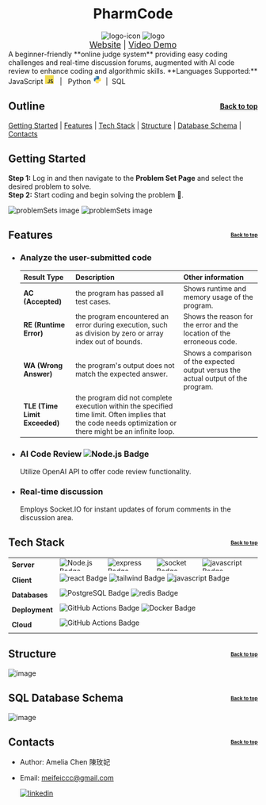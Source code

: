 <div align="center">
  <h1>PharmCode</h1>
  <img src="https://github.com/MeiFeiChen/pharm-code/assets/109078865/89321d3b-54ec-485f-976c-64426e64facf" alt="logo-icon" width="60">
  <img src="https://github.com/MeiFeiChen/pharm-code/assets/109078865/524aef90-63d5-4d05-8ffe-70234a84bf4f" alt="logo" width="300">
  <div>
    <span style='font-size: larger;'>
      <a href="https://phramcode.ameliachen.site/">Website</a> | 
      <a href="https://youtu.be/BCews4TDr-c">Video Demo</a> 
    </span>   
  </div>
</div>
A beginner-friendly **online judge system** providing easy coding challenges and real-time discussion forums, augmented with AI code review to enhance coding and algorithmic skills.  
**Languages Supported:** JavaScript <img src="https://raw.githubusercontent.com/devicons/devicon/master/icons/javascript/javascript-original.svg" alt="javascript" width="18" /> &nbsp;&nbsp;| &nbsp; Python <img src="https://raw.githubusercontent.com/devicons/devicon/master/icons/python/python-original.svg" alt="python" width="18" />&nbsp;&nbsp;| &nbsp;SQL


<div id="outlines">
  <h2 style="display: flex; justify-content: space-between; align-items: center;">
    Outline
    <a href="#top" style="font-size: 14px;">Back to top</a>
  </h2>
</div>
<div>

 [Getting Started](#get-started) | [Features](#features) | [Tech Stack](#tech-stack) | [Structure](#structure) | [Database Schema](#database-schema) | [Contacts](#contacts)
  <!-- <span>
    <a href="#get-started">Getting Started</a> | 
    <a href="#features">Feature</a> | 
    <a href="#tech-stack">Tech Stack</a> |
    <a href="#structure">Structure</a> |
    <a href="#database-schema">Database Schema</a> |
    <a href="#contacts">Contacts</a> 
  </span>    -->
</div>


##  Getting Started <a name='get-started'></a>
  <!-- <h2 style="display: flex; justify-content: space-between; align-items: center;">
    Getting Started  
    <a href="#top" style="font-size: 14px;">Back to top</a>
  </h2>
<div id="get-started"> -->



**Step 1:** Log in and then navigate to the **Problem Set Page** and select the desired problem to solve.  
**Step 2:** Start coding and begin solving the problem 🚀.


<img src="https://github.com/MeiFeiChen/pharm-code/assets/109078865/29a2941f-c41e-40a7-ade0-86e655b70d04" alt="problemSets image" width="650"/>
<img src="https://github.com/MeiFeiChen/pharm-code/assets/109078865/7efcfc61-44e5-470c-9a17-0c8cfb4a9dd2" alt="problemSets image" width="650"/>
<!-- 影片 -->


<div id="features">
  <h2 style="display: flex; justify-content: space-between; align-items: center;">
    Features<a name='features'></a>
    <a href="#top" style="font-size: 10px;">Back to top</a>
  </h2>
</div>

* ### Analyze the user-submitted code

  | Result Type | Description | Other information |
  |-------------|-------------|-------------|
  | **AC   (Accepted)** | the program has passed all test cases.  | Shows runtime and memory usage of the program. |
  | **RE (Runtime Error)** | the program encountered an error during execution, such as division by zero or array index out of bounds. |  Shows the reason for the error and the location of the erroneous code. |
  | **WA (Wrong Answer)** | the program's output does not match the expected answer. | Shows a comparison of the expected output versus the actual output of the program.
  | **TLE (Time Limit Exceeded)** | the program did not complete execution within the specified time limit. Often implies that the code needs optimization or there might be an infinite loop. | |


* ### AI Code Review  <img src="https://img.shields.io/badge/ChatGPT-74aa9c?style=for-the-badge&logo=openai&logoColor=white" alt="Node.js Badge" height="18" style="margin-right: 4px;"/> 
  Utilize OpenAI API to offer code review functionality.




* ### Real-time discussion
  Employs Socket.IO for instant updates of forum comments in the discussion area.






<div id="tech-stack">
  <h2 style="display: flex; justify-content: space-between; align-items: center;">
    Tech Stack<a name='tech-stack'></a>
    <a href="#top" style="font-size: 10px;">Back to top</a>
  </h2>
</div>

<table>
    <tr>
        <td style="vertical-align: middle;"><strong>Server</strong></td>
        <td style="vertical-align: middle;">
          <div style="display: flex; align-items: center;">
            <img src="https://img.shields.io/badge/Node%20js-505050?style=for-the-badge&logo=nodedotjs&logoColor=green" alt="Node.js Badge" height="25" style="margin-right: 4px;"/>
            <img src="https://img.shields.io/badge/Express%20js-505050?style=for-the-badge&logo=express&logoColor=white" alt="express Badge" height="25" style="margin-right: 4px;"/>
            <img src="https://img.shields.io/badge/Socket.io-505050?&style=for-the-badge&logo=Socket.io&logoColor=white" alt="socket Badge" height="25" style="margin-right: 4px;"/>
            <img src="https://img.shields.io/badge/JavaScript-505050?style=for-the-badge&logo=javascript&logoColor=F7DF1E" alt="javascript Badge" height="25" />
          </div>
        </td>
    </tr>
    <tr>
        <td style="vertical-align: middle;"><strong>Client</strong></td>
        <td style="vertical-align: middle;">
          <div style="display: flex; align-items: center;">
            <img src="https://img.shields.io/badge/React-505050?style=for-the-badge&logo=react&logoColor=61DAFB" alt="react Badge" height="25" style="margin-right: 4px;"/>
            <img src="https://img.shields.io/badge/Tailwind_CSS-505050?style=for-the-badge&logo=tailwind-css&logoColor=38B2AC" alt="tailwind Badge" height="25" style="margin-right: 4px;"/>
            <img src="https://img.shields.io/badge/JavaScript-505050?style=for-the-badge&logo=javascript&logoColor=F7DF1E" alt="javascript Badge" height="25"/>
          </div>
        </td>
    </tr>
    <tr>
        <td><strong>Databases</strong></td>
        <td>
          <div style="display: flex; align-items: center;">
            <img src="https://img.shields.io/badge/PostgreSQL-505050?style=for-the-badge&logo=postgresql&logoColor=316192" alt="PostgreSQL Badge" height="25" style="margin-right: 4px;"/>
            <img src="https://img.shields.io/badge/redis-505050.svg?&style=for-the-badge&logo=redis&logoColor=%23DD0031" alt="redis Badge" height="25" style="margin-right: 4px;"/>
          </div>
        </td>
    </tr>
    <tr>
        <td><strong>Deployment</strong></td>
        <td>
          <div style="display: flex; align-items: center;">
            <img src="https://img.shields.io/badge/GitHub_Actions-505050?style=for-the-badge&logo=github-actions&logoColor=2088FF" alt="GitHub Actions Badge" height="25" style="margin-right: 4px;"/>
            <img src="https://img.shields.io/badge/Docker-505050?style=for-the-badge&logo=docker&logoColor=2CA5E0" alt="Docker Badge" height="25" style="margin-right: 4px;"/>
          </div>
        </td>
    </tr>
    <tr>
        <td><strong>Cloud</strong></td>
        <td>
          <div style="display: flex; align-items: center;">
            <img src="https://img.shields.io/badge/Amazon_AWS-505050?style=for-the-badge&logo=amazonaws&logoColor=FF9900" alt="GitHub Actions Badge" height="25" style="margin-right: 4px;"/>
          </div>
        </td>
    </tr>
</table>





<div id="structure">
  <h2 style="display: flex; justify-content: space-between; align-items: center;">
    Structure<a name='structure'></a>
    <a href="#top" style="font-size: 10px;">Back to top</a>
  </h2>
</div>

![image](https://github.com/MeiFeiChen/pharm-code/assets/109078865/0b25f7c2-44f6-4cd1-ab35-d213d6582a00)


<div id="database-schema">
  <h2 style="display: flex; justify-content: space-between; align-items: center;">
    SQL Database Schema<a name='structure'></a>
    <a href="#top" style="font-size: 10px;">Back to top</a>
  </h2>
</div>

![image](https://github.com/MeiFeiChen/pharm-code/assets/109078865/229486d9-f76f-41d6-9117-43a1f9097aa7)






<div id="contacts">
<h2 style="display: flex; justify-content: space-between; align-items: center;">
  Contacts
  <a href="#top" style="font-size: 10px;">Back to top</a>
</h2>


* Author: Amelia Chen 陳玫妃
* Email: [meifeiccc@gmail.com](mailto:meifeiccc@gmail.com)
  
  [![linkedin](https://img.shields.io/badge/linkedin-0A66C2?style=for-the-badge&logo=linkedin&logoColor=white)](https://www.linkedin.com/in/mei-fei-chen/)

</div>
